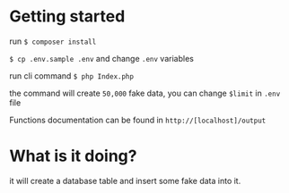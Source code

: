 # Getting started

run `$ composer install`

`$ cp .env.sample .env` and change `.env` variables

run cli command `$ php Index.php`

the command will create `50,000` fake data, you can change `$limit` in `.env` file

Functions documentation can be found in `http://[localhost]/output`

# What is it doing?

it will create a database table and insert some fake data into it.
